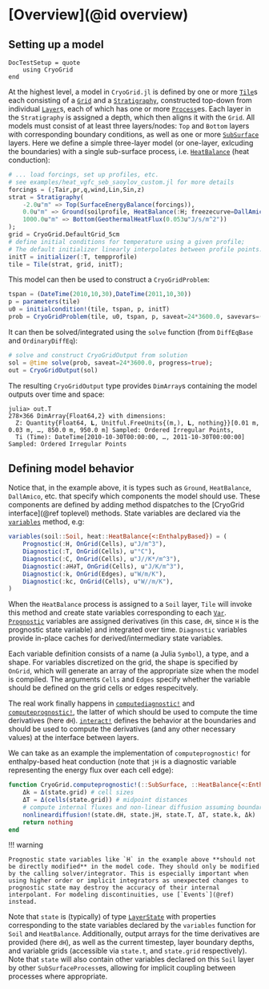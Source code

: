 # [Overview](@id overview)
## Setting up a model

```@meta
DocTestSetup = quote
    using CryoGrid
end
```

At the highest level, a model in `CryoGrid.jl` is defined by one or more [`Tile`](@ref)s each consisting of a [`Grid`](@ref) and a [`Stratigraphy`](@ref), constructed top-down from individual [`Layer`](@ref)s, each of which has one or more [`Process`](@ref)es. Each layer in the `Stratigraphy` is assigned a depth, which then aligns it with the `Grid`. All models must consist of at least three layers/nodes: `Top` and `Bottom` layers with corresponding boundary conditions, as well as one or more [`SubSurface`](@ref) layers. Here we define a simple three-layer model (or one-layer, exlcuding the boundaries) with a single sub-surface process, i.e. [`HeatBalance`](@ref) (heat conduction):

```julia
# ... load forcings, set up profiles, etc.
# see examples/heat_vgfc_seb_saoylov_custom.jl for more details
forcings = (;Tair,pr,q,wind,Lin,Sin,z)
strat = Stratigraphy(
    -2.0u"m" => Top(SurfaceEnergyBalance(forcings)),
    0.0u"m" => Ground(soilprofile, HeatBalance(:H; freezecurve=DallAmico())),
    1000.0u"m" => Bottom(GeothermalHeatFlux(0.053u"J/s/m^2"))
);
grid = CryoGrid.DefaultGrid_5cm
# define initial conditions for temperature using a given profile;
# The default initializer linearly interpolates between profile points.
initT = initializer(:T, tempprofile)
tile = Tile(strat, grid, initT);
```

This model can then be used to construct a `CryoGridProblem`:

```julia
tspan = (DateTime(2010,10,30),DateTime(2011,10,30))
p = parameters(tile)
u0 = initialcondition!(tile, tspan, p, initT)
prob = CryoGridProblem(tile, u0, tspan, p, saveat=24*3600.0, savevars=(:T,)) # produces an ODEProblem with problem type CryoGridODEProblem
```

It can then be solved/integrated using the `solve` function (from `DiffEqBase` and `OrdinaryDiffEq`):

```julia
# solve and construct CryoGridOutput from solution
sol = @time solve(prob, saveat=24*3600.0, progress=true);
out = CryoGridOutput(sol)
```

The resulting `CryoGridOutput` type provides `DimArray`s containing the model outputs over time and space:

```raw
julia> out.T
278×366 DimArray{Float64,2} with dimensions: 
  Z: Quantity{Float64, 𝐋, Unitful.FreeUnits{(m,), 𝐋, nothing}}[0.01 m, 0.03 m, …, 850.0 m, 950.0 m] Sampled: Ordered Irregular Points,
  Ti (Time): DateTime[2010-10-30T00:00:00, …, 2011-10-30T00:00:00] Sampled: Ordered Irregular Points
```

## Defining model behavior

Notice that, in the example above, it is types such as `Ground`, `HeatBalance`, `DallAmico`, etc. that specify which components the model should use. These components are defined by adding method dispatches to the [CryoGrid interface](@ref toplevel) methods. State variables are declared via the [`variables`](@ref) method, e.g:

```julia
variables(soil::Soil, heat::HeatBalance{<:EnthalpyBased}) = (
    Prognostic(:H, OnGrid(Cells), u"J/m^3"),
    Diagnostic(:T, OnGrid(Cells), u"°C"),
    Diagnostic(:C, OnGrid(Cells), u"J//K*/m^3"),
    Diagnostic(:∂H∂T, OnGrid(Cells), u"J/K/m^3"),
    Diagnostic(:k, OnGrid(Edges), u"W/m/K"),
    Diagnostic(:kc, OnGrid(Cells), u"W//m/K"),
)
```

When the `HeatBalance` process is assigned to a `Soil` layer, `Tile` will invoke this method and create state variables corresponding to each [`Var`](@ref). [`Prognostic`](@ref) variables are assigned derivatives (in this case, `dH`, since `H` is the prognostic state variable) and integrated over time. `Diagnostic` variables provide in-place caches for derived/intermediary state variables.

Each variable definition consists of a name (a Julia `Symbol`), a type, and a shape. For variables discretized on the grid, the shape is specified by `OnGrid`, which will generate an array of the appropriate size when the model is compiled. The arguments `Cells` and `Edges` specify whether the variable should be defined on the grid cells or edges respecitvely.

The real work finally happens in [`computediagnostic!`](@ref) and [`computeprognostic!`](@ref), the latter of which should be used to compute the time derivatives (here `dH`). [`interact!`](@ref) defines the behavior at the boundaries and should be used to compute the derivatives (and any other necessary values) at the interface between layers.

We can take as an example the implementation of `computeprognostic!` for enthalpy-based heat conduction (note that `jH` is a diagnostic variable representing the energy flux over each cell edge):

```julia
function CryoGrid.computeprognostic!(::SubSurface, ::HeatBalance{<:EnthalpyBased}, state)
    Δk = Δ(state.grid) # cell sizes
    ΔT = Δ(cells(state.grid)) # midpoint distances
    # compute internal fluxes and non-linear diffusion assuming boundary fluxes have been set
    nonlineardiffusion!(state.dH, state.jH, state.T, ΔT, state.k, Δk)
    return nothing
end
```

!!! warning

    Prognostic state variables like `H` in the example above **should not be directly modified** in the model code. They should only be modified by the calling solver/integrator. This is especially important when using higher order or implicit integrators as unexpected changes to prognostic state may destroy the accuracy of their internal interpolant. For modeling discontinuities, use [`Events`](@ref) instead.

Note that `state` is (typically) of type [`LayerState`](@ref) with properties corresponding to the state variables declared by the `variables` function for `Soil` and `HeatBalance`. Additionally, output arrays for the time derivatives are provided (here `dH`), as well as the current timestep, layer boundary depths, and variable grids (accessible via `state.t`, and `state.grid` respectively). Note that `state` will also contain other variables declared on this `Soil` layer by other `SubSurfaceProcess`es, allowing for implicit coupling between processes where appropriate.
